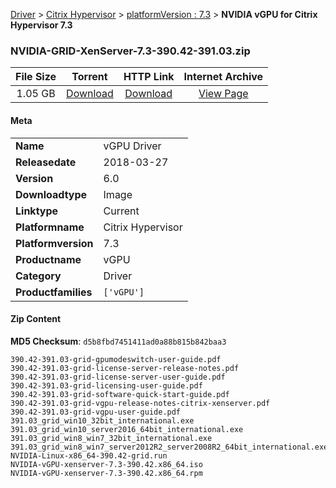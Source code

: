 
[Driver](/README.md)  >  [Citrix Hypervisor](/index/Driver/Citrix_Hypervisor.md)  >  [platformVersion : 7.3](/index/Driver/Citrix_Hypervisor/7.3.md)  >  **NVIDIA vGPU for Citrix Hypervisor 7.3**


### NVIDIA-GRID-XenServer-7.3-390.42-391.03.zip

| **File Size** | **Torrent**  | **HTTP Link** | **Internet Archive** |
|:-------------:|:------------:|:-------------:|:--------------------:|
| 1.05 GB |  [Download](https://archive.org/download/nvgpu_NVIDIA-GRID-XenServer-7.3-390.42-391.03.zip/nvgpu_NVIDIA-GRID-XenServer-7.3-390.42-391.03.zip_archive.torrent)       | [Download](https://archive.org/compress/nvgpu_NVIDIA-GRID-XenServer-7.3-390.42-391.03.zip) | [View Page](https://archive.org/details/nvgpu_NVIDIA-GRID-XenServer-7.3-390.42-391.03.zip)       |

#### Meta

<table>
<tr><td><strong>Name</strong></td><td>vGPU Driver</td></tr>
<tr><td><strong>Releasedate</strong></td><td>2018-03-27</td></tr>
<tr><td><strong>Version</strong></td><td>6.0</td></tr>
<tr><td><strong>Downloadtype</strong></td><td>Image</td></tr>
<tr><td><strong>Linktype</strong></td><td>Current</td></tr>
<tr><td><strong>Platformname</strong></td><td>Citrix Hypervisor</td></tr>
<tr><td><strong>Platformversion</strong></td><td>7.3</td></tr>
<tr><td><strong>Productname</strong></td><td>vGPU</td></tr>
<tr><td><strong>Category</strong></td><td>Driver</td></tr>
<tr><td><strong>Productfamilies</strong></td><td><code>['vGPU']</code></td></tr>
</table>

#### Zip Content

**MD5 Checksum**: `d5b8fbd7451411ad0a88b815b842baa3`

```text
390.42-391.03-grid-gpumodeswitch-user-guide.pdf
390.42-391.03-grid-license-server-release-notes.pdf
390.42-391.03-grid-license-server-user-guide.pdf
390.42-391.03-grid-licensing-user-guide.pdf
390.42-391.03-grid-software-quick-start-guide.pdf
390.42-391.03-grid-vgpu-release-notes-citrix-xenserver.pdf
390.42-391.03-grid-vgpu-user-guide.pdf
391.03_grid_win10_32bit_international.exe
391.03_grid_win10_server2016_64bit_international.exe
391.03_grid_win8_win7_32bit_international.exe
391.03_grid_win8_win7_server2012R2_server2008R2_64bit_international.exe
NVIDIA-Linux-x86_64-390.42-grid.run
NVIDIA-vGPU-xenserver-7.3-390.42.x86_64.iso
NVIDIA-vGPU-xenserver-7.3-390.42.x86_64.rpm
```